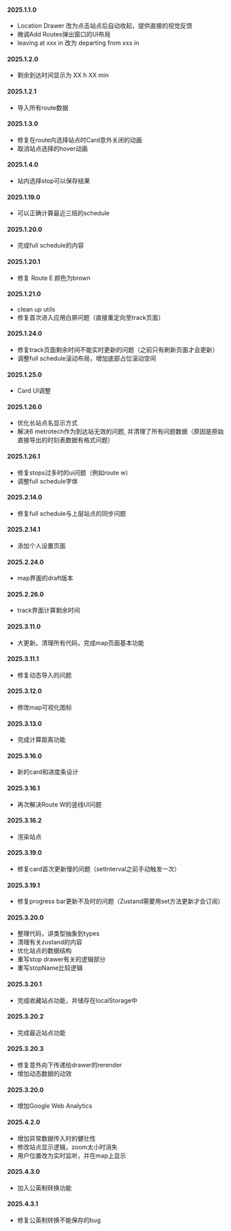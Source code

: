 #### 2025.1.1.0

- Location Drawer 改为点击站点后自动收起，提供直接的视觉反馈
- 微调Add Routes弹出窗口的UI布局
- leaving at xxx in 改为 departing from xxx in

#### 2025.1.2.0

- 剩余到达时间显示为 XX h XX min

#### 2025.1.2.1

- 导入所有route数据

#### 2025.1.3.0

- 修复在route内选择站点时Card意外关闭的动画
- 取消站点选择的hover动画

#### 2025.1.4.0

- 站内选择stop可以保存结果

#### 2025.1.19.0

- 可以正确计算最近三班的schedule

#### 2025.1.20.0

- 完成full schedule的内容

#### 2025.1.20.1

- 修复 Route E 颜色为brown
  
#### 2025.1.21.0

- clean up utils
- 修复首次进入应用白屏问题（直接重定向至track页面）

#### 2025.1.24.0

- 修复track页面剩余时间不能实时更新的问题（之前只有刷新页面才会更新）
- 调整full schedule滚动布局，增加底部占位滚动空间

#### 2025.1.25.0

- Card UI调整

#### 2025.1.26.0

- 优化长站点名显示方式
- 解决6 metrotech作为到达站无效的问题, 并清理了所有问题数据（原因是原始直接导出的时刻表数据有格式问题）

#### 2025.1.26.1

- 修复stops过多时的ui问题（例如route w）
- 调整full schedule字体

#### 2025.2.14.0

- 修复full schedule与上层站点的同步问题

#### 2025.2.14.1

- 添加个人设置页面

#### 2025.2.24.0

- map界面的draft版本

#### 2025.2.26.0

- track界面计算剩余时间

#### 2025.3.11.0

- 大更新。清理所有代码，完成map页面基本功能

#### 2025.3.11.1

- 修复动态导入的问题

#### 2025.3.12.0

- 修改map可视化图标

#### 2025.3.13.0

- 完成计算距离功能

#### 2025.3.16.0

- 新的card和进度条设计

#### 2025.3.16.1

- 再次解决Route W的竖线UI问题

#### 2025.3.16.2

- 渲染站点

#### 2025.3.19.0

- 修复card首次更新慢的问题（setInterval之前手动触发一次）

#### 2025.3.19.1

- 修复progress bar更新不及时的问题（Zustand需要用set方法更新才会订阅）

#### 2025.3.20.0

- 整理代码，讲类型抽象到types
- 清理有关zustand的内容
- 优化站点的数据结构
- 重写stop drawer有关的逻辑部分
- 重写stopName比较逻辑
  
#### 2025.3.20.1

- 完成收藏站点功能，并储存在localStorage中

#### 2025.3.20.2

- 完成最近站点功能

#### 2025.3.20.3

- 修复意外向下传递给drawer的rerender
- 增加动态数据的动效
  
#### 2025.3.20.0

- 增加Google Web Analytics

#### 2025.4.2.0

- 增加异常数据传入时的健壮性
- 修改站点显示逻辑，zoom太小时消失
- 用户位置改为实时监听，并在map上显示

#### 2025.4.3.0

- 加入公英制转换功能

#### 2025.4.3.1

- 修复公英制转换不能保存的bug

